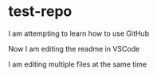 # test-repo

I am attempting to learn how to use GitHub

Now I am editing the readme in VSCode

I am editing multiple files at the same time
